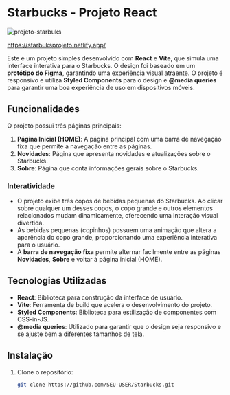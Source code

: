 # Starbucks - Projeto React

![projeto-starbuks](https://github.com/user-attachments/assets/c77d176f-e0f6-44c0-86ea-70987ba96c1b)

https://starbuksprojeto.netlify.app/ 

Este é um projeto simples desenvolvido com **React** e **Vite**, que simula uma interface interativa para o Starbucks. O design foi baseado em um **protótipo do Figma**, garantindo uma experiência visual atraente. O projeto é responsivo e utiliza **Styled Components** para o design e **@media queries** para garantir uma boa experiência de uso em dispositivos móveis.

## Funcionalidades

O projeto possui três páginas principais:

1. **Página Inicial (HOME)**: A página principal com uma barra de navegação fixa que permite a navegação entre as páginas.
2. **Novidades**: Página que apresenta novidades e atualizações sobre o Starbucks.
3. **Sobre**: Página que conta informações gerais sobre o Starbucks.

### Interatividade
- O projeto exibe três copos de bebidas pequenas do Starbucks. Ao clicar sobre qualquer um desses copos, o copo grande e outros elementos relacionados mudam dinamicamente, oferecendo uma interação visual divertida.
- As bebidas pequenas (copinhos) possuem uma animação que altera a aparência do copo grande, proporcionando uma experiência interativa para o usuário.
- A **barra de navegação fixa** permite alternar facilmente entre as páginas **Novidades**, **Sobre** e voltar à página inicial (HOME).

## Tecnologias Utilizadas

- **React**: Biblioteca para construção da interface de usuário.
- **Vite**: Ferramenta de build que acelera o desenvolvimento do projeto.
- **Styled Components**: Biblioteca para estilização de componentes com CSS-in-JS.
- **@media queries**: Utilizado para garantir que o design seja responsivo e se ajuste bem a diferentes tamanhos de tela.

## Instalação

1. Clone o repositório:
   ```bash
   git clone https://github.com/SEU-USER/Starbucks.git





